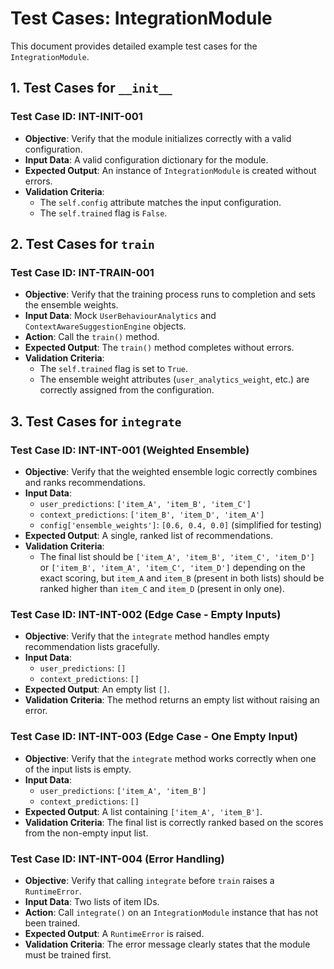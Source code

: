 # Test Cases: IntegrationModule

This document provides detailed example test cases for the `IntegrationModule`.

## 1. Test Cases for `__init__`

### Test Case ID: INT-INIT-001

- **Objective**: Verify that the module initializes correctly with a valid configuration.
- **Input Data**: A valid configuration dictionary for the module.
- **Expected Output**: An instance of `IntegrationModule` is created without errors.
- **Validation Criteria**:
    - The `self.config` attribute matches the input configuration.
    - The `self.trained` flag is `False`.

## 2. Test Cases for `train`

### Test Case ID: INT-TRAIN-001

- **Objective**: Verify that the training process runs to completion and sets the ensemble weights.
- **Input Data**: Mock `UserBehaviourAnalytics` and `ContextAwareSuggestionEngine` objects.
- **Action**: Call the `train()` method.
- **Expected Output**: The `train()` method completes without errors.
- **Validation Criteria**:
    - The `self.trained` flag is set to `True`.
    - The ensemble weight attributes (`user_analytics_weight`, etc.) are correctly assigned from the configuration.

## 3. Test Cases for `integrate`

### Test Case ID: INT-INT-001 (Weighted Ensemble)

- **Objective**: Verify that the weighted ensemble logic correctly combines and ranks recommendations.
- **Input Data**:
    - `user_predictions`: `['item_A', 'item_B', 'item_C']`
    - `context_predictions`: `['item_B', 'item_D', 'item_A']`
    - `config['ensemble_weights']`: `[0.6, 0.4, 0.0]` (simplified for testing)
- **Expected Output**: A single, ranked list of recommendations.
- **Validation Criteria**:
    - The final list should be `['item_A', 'item_B', 'item_C', 'item_D']` or `['item_B', 'item_A', 'item_C', 'item_D']` depending on the exact scoring, but `item_A` and `item_B` (present in both lists) should be ranked higher than `item_C` and `item_D` (present in only one).

### Test Case ID: INT-INT-002 (Edge Case - Empty Inputs)

- **Objective**: Verify that the `integrate` method handles empty recommendation lists gracefully.
- **Input Data**:
    - `user_predictions`: `[]`
    - `context_predictions`: `[]`
- **Expected Output**: An empty list `[]`.
- **Validation Criteria**: The method returns an empty list without raising an error.

### Test Case ID: INT-INT-003 (Edge Case - One Empty Input)

- **Objective**: Verify that the `integrate` method works correctly when one of the input lists is empty.
- **Input Data**:
    - `user_predictions`: `['item_A', 'item_B']`
    - `context_predictions`: `[]`
- **Expected Output**: A list containing `['item_A', 'item_B']`.
- **Validation Criteria**: The final list is correctly ranked based on the scores from the non-empty input list.

### Test Case ID: INT-INT-004 (Error Handling)

- **Objective**: Verify that calling `integrate` before `train` raises a `RuntimeError`.
- **Input Data**: Two lists of item IDs.
- **Action**: Call `integrate()` on an `IntegrationModule` instance that has not been trained.
- **Expected Output**: A `RuntimeError` is raised.
- **Validation Criteria**: The error message clearly states that the module must be trained first.

